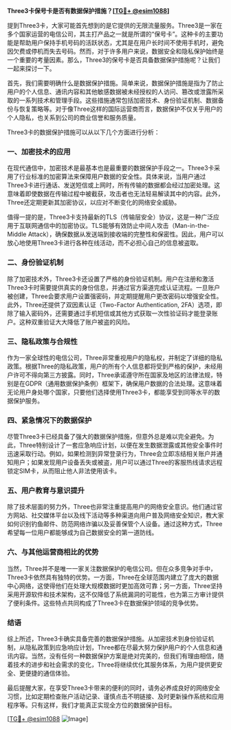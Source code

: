 **Three3卡保号卡是否有数据保护措施？[[TG💪+ @esim1088](https://t.me/s/esim1088)]**

提到Three3卡，大家可能首先想到的是它提供的无限流量服务。Three3是一家在多个国家运营的电信公司，其主打产品之一就是所谓的“保号卡”。这种卡的主要功能是帮助用户保持手机号码的活跃状态，尤其是在用户长时间不使用手机时，避免因欠费或停机而失去号码。然而，对于许多用户来说，数据安全和隐私保护始终是一个重要的考量因素。那么，Three3的保号卡是否具备数据保护措施呢？让我们一起来探讨一下。

首先，我们需要明确什么是数据保护措施。简单来说，数据保护措施是指为了防止用户的个人信息、通讯内容和其他敏感数据被未经授权的人访问、篡改或泄露所采取的一系列技术和管理手段。这些措施通常包括加密技术、身份验证机制、数据备份与恢复策略等。对于像Three这样的国际运营商而言，数据保护不仅关乎用户的个人隐私，也关系到公司的商业信誉和服务质量。

Three3卡的数据保护措施可以从以下几个方面进行分析：

### 一、加密技术的应用

在现代通信中，加密技术是最基本也是最重要的数据保护手段之一。Three3卡采用了行业标准的加密算法来保障用户数据的安全性。具体来说，当用户通过Three3卡进行通话、发送短信或上网时，所有传输的数据都会经过加密处理。这意味着即使数据在传输过程中被截获，攻击者也无法轻易解读其中的内容。此外，Three还定期更新其加密协议，以应对不断变化的网络安全威胁。

值得一提的是，Three3卡支持最新的TLS（传输层安全）协议，这是一种广泛应用于互联网通信中的加密协议。TLS能够有效防止中间人攻击（Man-in-the-Middle Attack），确保数据从发送端到接收端的完整性和保密性。因此，用户可以放心地使用Three3卡进行各种在线活动，而不必担心自己的信息被盗取。

### 二、身份验证机制

除了加密技术外，Three3卡还设置了严格的身份验证机制。用户在注册和激活Three3卡时需要提供真实的身份信息，并通过官方渠道完成认证流程。一旦账户被创建，Three会要求用户设置强密码，并定期提醒用户更改密码以增强安全性。此外，Three还提供了双因素认证（Two-Factor Authentication, 2FA）选项，即除了输入密码外，还需要通过手机短信或其他方式获取一次性验证码才能登录账户。这种双重验证大大降低了账户被盗的风险。

### 三、隐私政策与合规性

作为一家全球性的电信公司，Three非常重视用户的隐私权，并制定了详细的隐私政策。根据Three的隐私政策，用户的所有个人信息都将受到严格的保护，未经用户许可不得向第三方披露。同时，Three承诺遵守所在国家及地区的法律法规，特别是在GDPR（通用数据保护条例）框架下，确保用户数据的合法处理。这意味着无论用户身处哪个国家，只要他们选择使用Three3卡，都能享受到同等水平的数据保护服务。

### 四、紧急情况下的数据保护

尽管Three3卡已经具备了强大的数据保护措施，但意外总是难以完全避免。为此，Three特别设计了一套应急响应计划，以便在发生数据泄露或其他安全事件时迅速采取行动。例如，如果检测到异常登录行为，Three会立即冻结相关账户并通知用户；如果发现用户设备丢失或被盗，用户可以通过Three的客服热线请求远程锁定SIM卡，从而阻止他人非法使用该卡。

### 五、用户教育与意识提升

除了技术层面的努力外，Three也非常注重提高用户的网络安全意识。他们通过官方网站、社交媒体平台以及线下活动等多种渠道向用户普及网络安全知识，教大家如何识别钓鱼邮件、防范网络诈骗以及妥善保管个人设备。通过这种方式，Three希望每一位用户都能够成为自己数据安全的第一道防线。

### 六、与其他运营商相比的优势

当然，Three并不是唯一一家关注数据保护的电信公司。但在众多竞争对手中，Three3卡依然具有独特的优势。一方面，Three在全球范围内建立了庞大的数据中心网络，这使得他们在处理大规模数据时更加高效可靠；另一方面，Three坚持采用开源软件和技术架构，这不仅降低了系统漏洞的可能性，也为第三方审计提供了便利条件。这些特点共同构成了Three3卡在数据保护领域的竞争优势。

### 结语

综上所述，Three3卡确实具备完善的数据保护措施。从加密技术到身份验证机制，从隐私政策到应急响应计划，Three都在尽最大努力保护用户的个人信息和通讯内容。当然，没有任何一种数据保护方案是绝对完美的，但我们有理由相信，随着技术的进步和社会需求的变化，Three将继续优化其服务体系，为用户提供更安全、更便捷的通信体验。

最后提醒大家，在享受Three3卡带来的便利的同时，请务必养成良好的网络安全习惯，比如定期检查账户活动记录、谨慎点击不明链接、及时更新操作系统和应用程序等。只有这样，我们才能真正实现全方位的数据保护目标。

[[TG💪+ @esim1088](https://t.me/s/esim1088) ![Image](https://i.postimg.cc/4NQfJmqS/Snipaste-2025-05-13-00-14-12.png)]